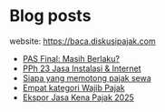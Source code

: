 # Blog posts

website: https://baca.diskusipajak.com

<!-- BLOG-POST-LIST:START -->
- [PAS Final: Masih Berlaku?](https://baca.diskusipajak.com/pas-final-masih-berlaku/)
- [PPh 23 Jasa Instalasi &amp; Internet](https://baca.diskusipajak.com/pph-23-jasa-instalasi-internet/)
- [Siapa yang memotong pajak sewa](https://baca.diskusipajak.com/siapa-yang-memotong-pajak-sewa/)
- [Empat kategori Wajib Pajak](https://baca.diskusipajak.com/empat-kategori-wajib-pajak/)
- [Ekspor Jasa Kena Pajak 2025](https://baca.diskusipajak.com/ekspor-jasa-kena-pajak-2025/)
<!-- BLOG-POST-LIST:END -->

<!--
**kelaspajak/kelaspajak** is a ✨ _special_ ✨ repository because its `README.md` (this file) appears on your GitHub profile.

Here are some ideas to get you started:

- 🔭 I’m currently working on ...
- 🌱 I’m currently learning ...
- 👯 I’m looking to collaborate on ...
- 🤔 I’m looking for help with ...
- 💬 Ask me about ...
- 📫 How to reach me: ...
- 😄 Pronouns: ...
- ⚡ Fun fact: ...
-->
